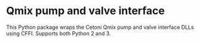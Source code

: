 # Qmix pump and valve interface

This Python package wraps the Cetoni Qmix pump and valve interface DLLs using
CFFI. Supports both Python 2 and 3.
